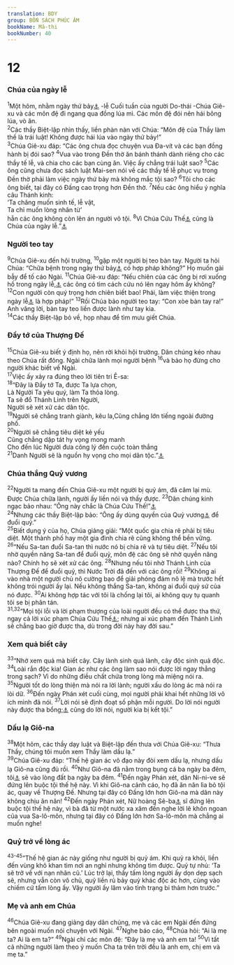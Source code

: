 ```yaml
---
translation: BDY
group: BỐN SÁCH PHÚC ÂM
bookName: Mã-thi 
bookNumber: 40
---
```


<div class="title"><h1>12</h1><h3>Chúa của ngày lễ</h3></div>
<span class="verse mat_12_1"><sup>1</sup>Một hôm, nhằm ngày thứ bảy<a href="#" data-toggle="tooltip" data-placement="bottom" title="Nt Sábbata (theo luật Do-thái, không ai được phép làm việc trong ngày lễ ấy)">⚓</a> -lễ Cuối tuần của người Do-thái -Chúa Giê-xu và các môn đệ đi ngang qua đồng lúa mì. Các môn đệ đói nên hái bông lúa, vò ăn.<br/></span>
<span class="verse mat_12_2"><sup>2</sup>Các thầy Biệt-lập nhìn thấy, liền phàn nàn với Chúa: “Môn đệ của Thầy làm thế là trái luật! Không được hái lúa vào ngày thứ bảy!”<br/></span>
<span class="verse mat_12_3"><sup>3</sup>Chúa Giê-xu đáp: “Các ông chưa đọc chuyện vua Đa-vít và các bạn đồng hành bị đói sao? </span>
<span class="verse mat_12_4"><sup>4</sup>Vua vào trong Đền thờ ăn bánh thánh dành riêng cho các thầy tế lễ, và chia cho các bạn cùng ăn. Việc ấy chẳng trái luật sao? </span>
<span class="verse mat_12_5"><sup>5</sup>Các ông cũng chưa đọc sách luật Mai-sen nói về các thầy tế lễ phục vụ trong Đền thờ phải làm việc ngày thứ bảy mà không mắc tội sao? </span>
<span class="verse mat_12_6"><sup>6</sup>Tôi cho các ông biết, tại đây có Đấng cao trọng hơn Đền thờ. </span>
<span class="verse mat_12_7"><sup>7</sup>Nếu các ông hiểu ý nghĩa câu Thánh kinh:<br/>‘Ta chăng muốn sinh tế, lễ vật,<br/>Ta chỉ muốn lòng nhân từ’ <br/>hẳn các ông không còn lên án người vô tội. </span>
<span class="verse mat_12_8"><sup>8</sup>Vì Chúa Cứu Thế<a href="#" data-toggle="tooltip" data-placement="bottom" title="Nt Con Loài Người">⚓</a> cũng là Chúa của ngày lễ.”<a href="#" data-toggle="tooltip" data-placement="bottom" title="Nt Sábbata">⚓</a></span>
<div class="title"><h3>Người teo tay</h3></div>
<span class="verse mat_12_9"><sup>9</sup>Chúa Giê-xu đến hội trường, </span>
<span class="verse mat_12_10"><sup>10</sup>gặp một người bị teo bàn tay. Người ta hỏi Chúa: “Chữa bệnh trong ngày thứ bảy<a href="#" data-toggle="tooltip" data-placement="bottom" title="Nt Sábbata">⚓</a> có hợp pháp không?” Họ muốn gài bẫy để tố cáo Ngài. </span>
<span class="verse mat_12_11"><sup>11</sup>Chúa Giê-xu đáp: “Nếu chiên của các ông bị rơi xuống hố trong ngày lễ,<a href="#" data-toggle="tooltip" data-placement="bottom" title="Nt Sábbata">⚓</a> các ông có tìm cách cứu nó lên ngay hôm ấy không? </span>
<span class="verse mat_12_12"><sup>12</sup>Con người còn quý trọng hơn chiên biết bao! Phải, làm việc thiện trong ngày lễ<a href="#" data-toggle="tooltip" data-placement="bottom" title="Nt Sábbata">⚓</a> là hợp pháp!” </span>
<span class="verse mat_12_13"><sup>13</sup>Rồi Chúa bảo người teo tay: “Con xòe bàn tay ra!” Anh vâng lời, bàn tay teo liền được lành như tay kia.<br/></span>
<span class="verse mat_12_14"><sup>14</sup>Các thầy Biệt-lập bỏ về, họp nhau để tìm mưu giết Chúa.</span>
<div class="title"><h3>Đầy tớ của Thượng Đế</h3></div>
<span class="verse mat_12_15"><sup>15</sup>Chúa Giê-xu biết ý định họ, nên rời khỏi hội trường. Dân chúng kéo nhau theo Chúa rất đông. Ngài chữa lành mọi người bệnh </span>
<span class="verse mat_12_16"><sup>16</sup>và bảo họ đừng cho người khác biết về Ngài.<br/></span>
<span class="verse mat_12_17"><sup>17</sup>Việc ấy xảy ra đúng theo lời tiên tri Ê-sa:<br/></span>
<span class="verse mat_12_18"><sup>18</sup>“Đây là Đầy tớ Ta, được Ta lựa chọn,<br/>Là Người Ta yêu quý, làm Ta thỏa lòng. <br/>Ta sẽ đổ Thánh Linh trên Người,<br/>Người sẽ xét xử các dân tộc.<br/></span>
<span class="verse mat_12_19"><sup>19</sup>Người sẽ chẳng tranh giành, kêu la,Cũng chẳng lớn tiếng ngoài đường phố.<br/></span>
<span class="verse mat_12_20"><sup>20</sup>Người sẽ chẳng tiêu diệt kẻ yếu<br/>Cũng chẳng dập tát hy vọng mong manh<br/>Cho đến lúc Người đưa công lý đến cuộc toàn thắng<br/></span>
<span class="verse mat_12_21"><sup>21</sup>Danh Người sẽ là nguồn hy vọng cho mọi dân tộc.”<a href="#" data-toggle="tooltip" data-placement="bottom" title="Ê-sa 42: 1-4">⚓</a></span>
<div class="title"><h3>Chúa thắng Quỷ vương</h3></div>
<span class="verse mat_12_22"><sup>22</sup>Người ta mang đến Chúa Giê-xu một người bị quỷ ám, đã câm lại mù. Được Chúa chữa lành, người ấy liền nói và thấy được. </span>
<span class="verse mat_12_23"><sup>23</sup>Dân chúng kinh ngạc bảo nhau: “Ông này chắc là Chúa Cứu Thế!”<a href="#" data-toggle="tooltip" data-placement="bottom" title="Nt Con vua Đa-vít">⚓</a><br/></span>
<span class="verse mat_12_24"><sup>24</sup>Nhưng các thầy Biệt-lập bảo: “Ông ấy dùng quyền của Quỷ vương<a href="#" data-toggle="tooltip" data-placement="bottom" title="Nt Beelzeboúl">⚓</a> để đuổi quỷ.”<br/></span>
<span class="verse mat_12_25"><sup>25</sup>Biết dụng ý của họ, Chúa giảng giải: “Một quốc gia chia rẽ phải bị tiêu diệt. Một thành phố hay một gia đình chia rẽ cũng không thể bền vững.<br/></span>
<span class="verse mat_12_26"><sup>26</sup>“Nếu Sa-tan đuổi Sa-tan thì nước nó bị chia rẽ và tự tiêu diệt. </span>
<span class="verse mat_12_27"><sup>27</sup>Nếu tôi nhờ quyền năng Sa-tan để đuổi quỷ, môn đệ các ông sẽ nhờ quyền năng nào? Chính họ sẽ xét xử các ông. </span>
<span class="verse mat_12_28"><sup>28</sup>Nhưng nếu tôi nhờ Thánh Linh của Thượng Đế để đuổi quỷ, thì Nước Trời đã đến với các ông rồi! </span>
<span class="verse mat_12_29"><sup>29</sup>Không ai vào nhà một người chủ nô cường bạo để giải phóng đám nô lệ mà trước hết không trói người ấy lại. Nếu không thắng Sa-tan, không ai đuổi quỷ sứ của nó được. </span>
<span class="verse mat_12_30"><sup>30</sup>Ai không hợp tác với tôi là chống lại tôi, ai không quy tụ quanh tôi se bị phân tán.<br/></span>
<span class="verse mat_12_31 mat_12_32"><sup>31,32</sup>“Mọi tội lỗi và lời phạm thượng của loài người đều có thể được tha thứ, ngay cả lời xúc phạm Chúa Cứu Thế<a href="#" data-toggle="tooltip" data-placement="bottom" title="Nt được xưng là công chính">⚓</a>; nhưng ai xúc phạm đến Thánh Linh sẽ chẳng bao giờ được tha, dù trong đời này hay đời sau.”</span>
<div class="title"><h3>Xem quả biết cây</h3></div>
<span class="verse mat_12_33"><sup>33</sup>“Nhờ xem quả mà biết cây. Cây lành sinh quả lành, cây độc sinh quả độc. </span>
<span class="verse mat_12_34"><sup>34</sup>Loài rắn độc kia! Gian ác như các ông làm sao nói được lời ngay thẳng trong sạch? Vì do những điều chất chứa trong lòng mà miệng nói ra. </span>
<span class="verse mat_12_35"><sup>35</sup>Người tốt do lòng thiện mà nói ra lời lành; người xấu do lòng ác mà nói ra lòi dữ. </span>
<span class="verse mat_12_36"><sup>36</sup>Đến ngày Phán xét cuối cùng, mọi người phải khai hết những lời vô ích mình đã nói. </span>
<span class="verse mat_12_37"><sup>37</sup>Lời nói sẽ định đoạt số phận mỗi người. Do lời nói người này được tha bổng;<a href="#" data-toggle="tooltip" data-placement="bottom" title="Nt được xưng là công chính">⚓</a> cũng do lời nói, người kia bị kết tội.”</span>
<div class="title"><h3>Dấu lạ Giô-na</h3></div>
<span class="verse mat_12_38"><sup>38</sup>Một hôm, các thầy dạy luật và Biệt-lập đến thưa với Chúa Giê-xu: “Thưa Thầy, chúng tôi muốn xem Thầy làm dấu lạ.”<br/></span>
<span class="verse mat_12_39"><sup>39</sup>Chúa Giê-xu đáp: “Thế hệ gian ác vô đạo này đòi xem dấu lạ, nhưng dấu lạ Giô-na cũng đủ rồi. </span>
<span class="verse mat_12_40"><sup>40</sup>Như Giô-na đã nằm trong bụng cá ba ngày ba đêm, tôi<a href="#" data-toggle="tooltip" data-placement="bottom" title="Nt Con Loài Người">⚓</a> sẽ vào lòng đất ba ngày ba đêm. </span>
<span class="verse mat_12_41"><sup>41</sup>Đến ngày Phán xét, dân Ni-ni-ve sẽ đứng lên buộc tội thế hệ này. Vì khi Giô-na cảnh cáo, họ đã ăn năn lìa bỏ tội ác, quay về Thượng Đế. Nhưng tại đây có Đấng lớn hơn Giô-na mà dân này không chịu ăn năn! </span>
<span class="verse mat_12_42"><sup>42</sup>Đến ngày Phán xét, Nữ hoàng Sê-ba<a href="#" data-toggle="tooltip" data-placement="bottom" title="Nt Nữ hoàng Nam phương">⚓</a> sĩ đứng lên buộc tội thế hệ này, vì bà đã từ một nước xa xăm đến nghe lời lẽ khôn ngoan của vua Sa-lô-môn, nhưng tại đây có Đấng lớn hơn Sa-lô-môn mà chẳng ai muốn nghe!</span>
<div class="title"><h3>Quỷ trở về lòng ác</h3></div>
<span class="verse mat_12_43 mat_12_44 mat_12_45"><sup>43-45</sup>“Thế hệ gian ác này giống như người bị quỷ ám. Khi quỷ ra khỏi, liền đến vùng khô khan tìm nơi an nghỉ nhưng không tìm được. Quỷ tự nhủ: ‘Ta sẽ trở về với nạn nhân cũ.’ Lúc trở lại, thấy tấm lòng người ấy dọn dẹp sạch sẽ, nhưng vẫn còn vô chủ, quỹ liền rủ bảy quỷ khác độc ác hơn, cùng vào chiếm cứ tấm lòng ấy. Vậy người ấy lâm vào tình trạng bi thảm hơn trước.”</span>
<div class="title"><h3>Mẹ và anh em Chúa</h3></div>
<span class="verse mat_12_46"><sup>46</sup>Chúa Giê-xu đang giảng dạy dân chúng, mẹ và các em Ngài đến đứng bên ngoài muốn nói chuyện với Ngài. </span>
<span class="verse mat_12_47"><sup>47</sup>Nghe báo cáo, </span>
<span class="verse mat_12_48"><sup>48</sup>Chúa hỏi: “Ai là mẹ ta? Ai là em ta?” </span>
<span class="verse mat_12_49"><sup>49</sup>Ngài chỉ các môn đệ: “Đây là mẹ và anh em ta! </span>
<span class="verse mat_12_50"><sup>50</sup>Vì tất cả những người làm theo ý muốn Cha ta trên trời đều là anh em, chị em và mẹ ta.”</span>
